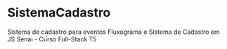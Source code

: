 # SistemaCadastro
 Sistema de cadastro para eventos
Fluxograma e Sistema de Cadastro em JS
Senai - Curso Full-Stack T5
